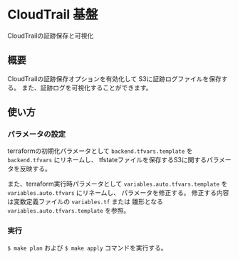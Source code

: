 CloudTrail 基盤
====================

CloudTrailの証跡保存と可視化

## 概要
CloudTrailの証跡保存オプションを有効化して
S3に証跡ログファイルを保存する。
また、証跡ログを可視化することができます。


## 使い方
### パラメータの設定
terraformの初期化パラメータとして
`backend.tfvars.template` を `backend.tfvars` にリネームし、
tfstateファイルを保存するS3に関するパラメータを反映する。

また、terraform実行時パラメータとして
`variables.auto.tfvars.template` を `variables.auto.tfvars` にリネームし、
パラメータを修正する。
修正する内容は変数定義ファイルの `variables.tf` または
雛形となる `variables.auto.tfvars.template` を参照。

### 実行
`$ make plan` および `$ make apply` コマンドを実行する。
